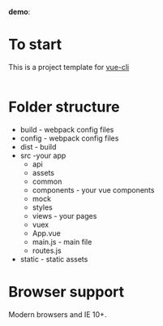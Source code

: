 **demo**:

# To start

This is a project template for [vue-cli](https://github.com/vuejs/vue-cli)

``` bash

```

# Folder structure
* build - webpack config files
* config - webpack config files
* dist - build
* src -your app
    * api
    * assets
    * common
    * components - your vue components
    * mock
    * styles
    * views - your pages
    * vuex
    * App.vue
    * main.js - main file
    * routes.js
* static - static assets


# Browser support

Modern browsers and IE 10+.

